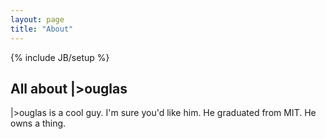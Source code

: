 ```yaml
---
layout: page
title: "About"
---
```

{% include JB/setup %}

## All about |>ouglas ##

|>ouglas is a cool guy. I'm sure you'd like him. He graduated from MIT. He owns
a thing.
